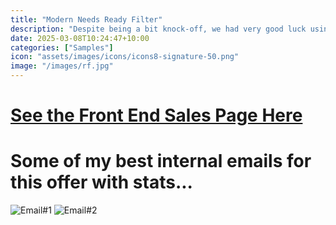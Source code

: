 ```yaml
---
title: "Modern Needs Ready Filter"
description: "Despite being a bit knock-off, we had very good luck using this product as a front-end offer, and I was able to drive solid performance on the back-end of the funnel.<br><br>- $500k Lifetime Gross Revenue (across internal and cold traffic)<br>- 3.2% Conversion Rate at Launch<br>- $75 AOV<br>" 
date: 2025-03-08T10:24:47+10:00
categories: ["Samples"]
icon: "assets/images/icons/icons8-signature-50.png"
image: "/images/rf.jpg"
---
```

# [See the Front End Sales Page Here](https://modernneeds.com/pages/mnrf4)
# Some of my best internal emails for this offer with stats...
![Email#1]({{site.baseurl}}/images/RF1.png)
![Email#2]({{site.baseurl}}/images/RF2.png)

